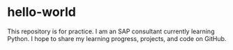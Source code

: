 # hello-world
This repository is for practice.
I am an SAP consultant currently learning Python. I hope to share my learning progress, projects, and code on GitHub.
